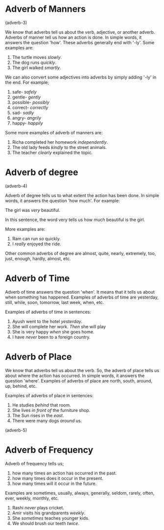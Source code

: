 # Adverb of Manners

(adverb-3)

We know that adverbs tell us about the verb, adjective, or another adverb.
Adverbs of manner tell us how an action is done. In simple words, it answers
the question 'how'. These adverbs generally end with '-ly'. Some examples are:

1. The turtle moves _slowly_.
2. The dog runs _quickly_.
3. The girl walked _smartly_.

We can also convert some adjectives into adverbs by simply adding '-ly' in the
end. For example;

1. safe- _safely_
2. gentle- _gently_
3. possible- _possibly_
4. correct- _correctly_
5. sad- _sadly_
6. angry- _angrily_
7. happy- _happily_

Some more examples of adverb of manners are:

1. Richa completed her homework _independently_.
2. The old lady feeds _kindly_ to the street animals.
3. The teacher _clearly_ explained the topic.

# Adverb of degree

(adverb-4)

Adverb of degree tells us to what extent the action has been done. In simple
words, it answers the question 'how much'. For example:

The girl was _very_ beautiful.

In this sentence, the word very tells us how much beautiful is the girl.

More examples are:

1. Ram can run _so_ quickly.
2. I _really_ enjoyed the ride.

Other common adverbs of degree are almost, quite, nearly, extremely, too, just,
enough, hardly, almost, etc.

# Adverb of Time

Adverb of time answers the question 'when'. It means that it tells us about when something has happened. Examples of adverbs of time are yesterday, still, while, soon, tomorrow, last week, when, etc.

Examples of adverbs of time in sentences:
1. Ayush went to the hotel *yesterday*.
2. She will complete her work. *Then* she will play
3. She is very happy *when* she goes home.
4. I have *never* been to a foreign country.

# Adverb of Place

We know that adverbs tell us about the verb. So, the adverb of place tells us about where the action has occurred. In simple words, it answers the question 'where'. Examples of adverbs of place are north, south, around, up, behind, etc.

Examples of adverbs of place in sentences:
1. He studies *behind* that room.
2. She lives *in front of* the furniture shop.
3. The Sun rises in the *east*.
4. There were many dogs *around* us.

(adverb-5)

# Adverb of Frequency

Adverb of frequency tells us;

1. how many times an action has occurred in the past.
2. how many times does it occur in the present.
3. how many times will it occur in the future.

Examples are sometimes, usually, always, generally, seldom, rarely, often, ever,
weekly, monthly, etc.

1. Rashi _never_ plays cricket.
2. Amir visits his grandparents _weekly_.
3. She _sometimes_ teaches younger kids.
4. We should brush our teeth _twice_.


